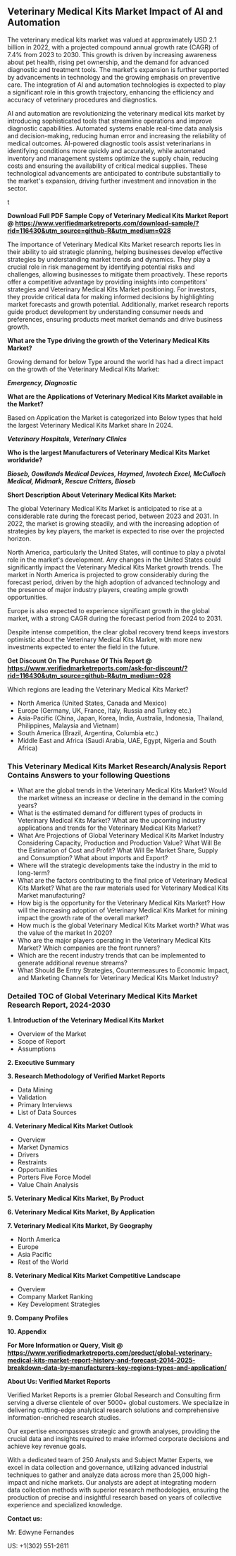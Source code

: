 <h2>Veterinary Medical Kits Market Impact of AI and Automation</h2><p>The veterinary medical kits market was valued at approximately USD 2.1 billion in 2022, with a projected compound annual growth rate (CAGR) of 7.4% from 2023 to 2030. This growth is driven by increasing awareness about pet health, rising pet ownership, and the demand for advanced diagnostic and treatment tools. The market's expansion is further supported by advancements in technology and the growing emphasis on preventive care. The integration of AI and automation technologies is expected to play a significant role in this growth trajectory, enhancing the efficiency and accuracy of veterinary procedures and diagnostics.</p><p>AI and automation are revolutionizing the veterinary medical kits market by introducing sophisticated tools that streamline operations and improve diagnostic capabilities. Automated systems enable real-time data analysis and decision-making, reducing human error and increasing the reliability of medical outcomes. AI-powered diagnostic tools assist veterinarians in identifying conditions more quickly and accurately, while automated inventory and management systems optimize the supply chain, reducing costs and ensuring the availability of critical medical supplies. These technological advancements are anticipated to contribute substantially to the market's expansion, driving further investment and innovation in the sector.</p>t</p><p id="" class=""><strong>Download Full PDF Sample Copy of Veterinary Medical Kits Market Report @ <a href="https://www.verifiedmarketreports.com/download-sample/?rid=116430&utm_source=github-R&utm_medium=028" target="_blank">https://www.verifiedmarketreports.com/download-sample/?rid=116430&utm_source=github-R&utm_medium=028</a></strong></p><p>The importance of&nbsp;Veterinary Medical Kits Market research reports lies in their ability to aid strategic planning, helping businesses develop effective strategies by understanding market trends and dynamics. They play a crucial role in risk management by identifying potential risks and challenges, allowing businesses to mitigate them proactively. These reports offer a competitive advantage by providing insights into competitors' strategies and Veterinary Medical Kits Market positioning. For investors, they provide critical data for making informed decisions by highlighting market forecasts and growth potential. Additionally, market research reports guide product development by understanding consumer needs and preferences, ensuring products meet market demands and drive business growth.</p><p><strong>What are the&nbsp;Type driving the growth of the Veterinary Medical Kits Market?</strong></p><p id="" class="">Growing demand for below Type around the world has had a direct impact on the growth of the Veterinary Medical Kits Market:</p><em><strong>Emergency, Diagnostic</strong></em></p><strong>What are the&nbsp;Applications&nbsp;of Veterinary Medical Kits Market available in the Market?</strong></p><p id="" class="">Based on Application the Market is categorized into Below types that held the largest Veterinary Medical Kits Market share In 2024.</p><em><strong>Veterinary Hospitals, Veterinary Clinics</strong></em></p><strong>Who is the largest Manufacturers of Veterinary Medical Kits Market worldwide?</strong></p><p><em><strong>Bioseb, Gowllands Medical Devices, Haymed, Invotech Excel, McCulloch Medical, Midmark, Rescue Critters, Bioseb</strong></em></p><p id="" class=""><strong>Short Description About Veterinary Medical Kits Market:</strong></p><p>The global Veterinary Medical Kits Market is anticipated to rise at a considerable rate during the forecast period, between 2023 and 2031. In 2022, the market is growing steadily, and with the increasing adoption of strategies by key players, the market is expected to rise over the projected horizon.</p><p>North America, particularly the United States, will continue to play a pivotal role in the market's development. Any changes in the United States could significantly impact the Veterinary Medical Kits Market growth trends. The market in North America is projected to grow considerably during the forecast period, driven by the high adoption of advanced technology and the presence of major industry players, creating ample growth opportunities.</p><p>Europe is also expected to experience significant growth in the global market, with a strong CAGR during the forecast period from 2024 to 2031.</p><p>Despite intense competition, the clear global recovery trend keeps investors optimistic about the Veterinary Medical Kits Market, with more new investments expected to enter the field in the future.</p><p id="" class=""><strong>Get Discount On The Purchase Of This Report @ <a href="https://www.verifiedmarketreports.com/ask-for-discount/?rid=116430&utm_source=github-R&utm_medium=028" target="_blank">https://www.verifiedmarketreports.com/ask-for-discount/?rid=116430&utm_source=github-R&utm_medium=028</a></strong></p>Which regions are leading the Veterinary Medical Kits Market?</p><ul><li>North America (United States, Canada and Mexico)</li><li>Europe (Germany, UK, France, Italy, Russia and Turkey etc.)</li><li>Asia-Pacific (China, Japan, Korea, India, Australia, Indonesia, Thailand, Philippines, Malaysia and Vietnam)</li><li>South America (Brazil, Argentina, Columbia etc.)</li><li>Middle East and Africa (Saudi Arabia, UAE, Egypt, Nigeria and South Africa)</li></ul><h3 id="" class="">This Veterinary Medical Kits Market Research/Analysis Report Contains Answers to your following Questions</h3><ul><li>What are the global trends in the Veterinary Medical Kits Market? Would the market witness an increase or decline in the demand in the coming years?</li><li>What is the estimated demand for different types of products in Veterinary Medical Kits Market? What are the upcoming industry applications and trends for the Veterinary Medical Kits Market?</li><li>What Are Projections of Global Veterinary Medical Kits Market Industry Considering Capacity, Production and Production Value? What Will Be the Estimation of Cost and Profit? What Will Be Market Share, Supply and Consumption? What about imports and Export?</li><li>Where will the strategic developments take the industry in the mid to long-term?</li><li>What are the factors contributing to the final price of Veterinary Medical Kits Market? What are the raw materials used for Veterinary Medical Kits Market manufacturing?</li><li>How big is the opportunity for the Veterinary Medical Kits Market? How will the increasing adoption of Veterinary Medical Kits Market for mining impact the growth rate of the overall market?</li><li>How much is the global Veterinary Medical Kits Market worth? What was the value of the market In 2020?</li><li>Who are the major players operating in the Veterinary Medical Kits Market? Which companies are the front runners?</li><li>Which are the recent industry trends that can be implemented to generate additional revenue streams?</li><li>What Should Be Entry Strategies, Countermeasures to Economic Impact, and Marketing Channels for Veterinary Medical Kits Market Industry?</li></ul><h3 id="" class="">Detailed TOC of Global Veterinary Medical Kits Market Research Report, 2024-2030</h3><p id="" class=""><strong>1. Introduction of the Veterinary Medical Kits Market</strong></p><ul><li>Overview of the Market</li><li>Scope of Report</li><li>Assumptions</li></ul><p id="" class=""><strong>2. Executive Summary</strong></p><p id="" class=""><strong>3. Research Methodology of Verified Market Reports</strong></p><ul><li>Data Mining</li><li>Validation</li><li>Primary Interviews</li><li>List of Data Sources</li></ul><p id="" class=""><strong>4. Veterinary Medical Kits Market Outlook</strong></p><ul><li>Overview</li><li>Market Dynamics</li><li>Drivers</li><li>Restraints</li><li>Opportunities</li><li>Porters Five Force Model</li><li>Value Chain Analysis</li></ul><p id="" class=""><strong>5. Veterinary Medical Kits Market, By Product</strong></p><p id="" class=""><strong>6. Veterinary Medical Kits Market, By Application</strong></p><p id="" class=""><strong>7. Veterinary Medical Kits Market, By Geography</strong></p><ul><li>North America</li><li>Europe</li><li>Asia Pacific</li><li>Rest of the World</li></ul><p id="" class=""><strong>8. Veterinary Medical Kits Market Competitive Landscape</strong></p><ul><li>Overview</li><li>Company Market Ranking</li><li>Key Development Strategies</li></ul><p id="" class=""><strong>9. Company Profiles</strong></p><p id="" class=""><strong>10. Appendix</strong></p><p id="" class=""><strong>For More Information or Query, Visit @ <a href="https://www.verifiedmarketreports.com/product/global-veterinary-medical-kits-market-report-history-and-forecast-2014-2025-breakdown-data-by-manufacturers-key-regions-types-and-application/" target="_blank">https://www.verifiedmarketreports.com/product/global-veterinary-medical-kits-market-report-history-and-forecast-2014-2025-breakdown-data-by-manufacturers-key-regions-types-and-application/</a></strong></p><p id="" class=""><strong>About Us: Verified Market Reports</strong></p><p id="" class="">Verified Market Reports is a premier Global Research and Consulting firm serving a diverse clientele of over 5000+ global customers. We specialize in delivering cutting-edge analytical research solutions and comprehensive information-enriched research studies.</p><p id="" class="">Our expertise encompasses strategic and growth analyses, providing the crucial data and insights required to make informed corporate decisions and achieve key revenue goals.</p><p id="" class="">With a dedicated team of 250 Analysts and Subject Matter Experts, we excel in data collection and governance, utilizing advanced industrial techniques to gather and analyze data across more than 25,000 high-impact and niche markets. Our analysts are adept at integrating modern data collection methods with superior research methodologies, ensuring the production of precise and insightful research based on years of collective experience and specialized knowledge.</p><p id="" class=""><strong>Contact us:</strong></p><p id="" class="">Mr. Edwyne Fernandes</p><p id="" class="">US: +1(302) 551-2611</p>